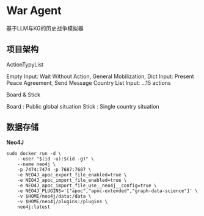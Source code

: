 # War Agent

基于LLM与KG的历史战争模拟器

## 项目架构

ActionTypyList

Empty Input:        Wait Without Action, General Mobilization, 
Dict Input:         Present Peace Agreement, Send Message
Country List Input: ...15 actions

Board & Stick

Board : Public global situation
Stick : Single country situation

## 数据存储

**Neo4J**
```shell
sudo docker run -d \
    --user "$(id -u):$(id -g)" \
    --name neo4j \
    -p 7474:7474 -p 7687:7687 \
    -e NEO4J_apoc_export_file_enabled=true \
    -e NEO4J_apoc_import_file_enabled=true \
    -e NEO4J_apoc_import_file_use__neo4j__config=true \
    -e NEO4J_PLUGINS='["apoc","apoc-extended","graph-data-science"]' \
    -v $HOME/neo4j/data:/data \
    -v $HOME/neo4j/plugins:/plugins \
    neo4j:latest
```


